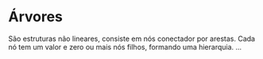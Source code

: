 # Árvores
São estruturas não lineares, consiste em nós conectador por arestas. Cada nó tem um valor e zero ou mais nós filhos, formando uma hierarquia.
...
